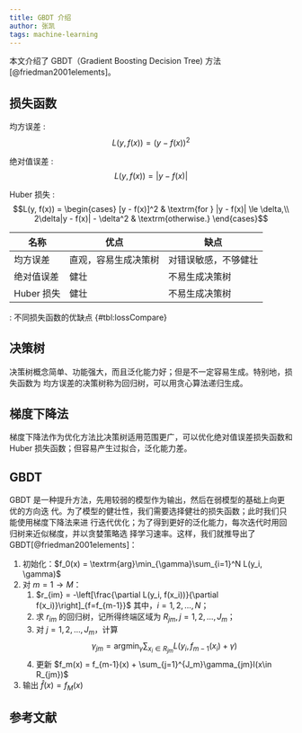 ```yaml
---
title: GBDT 介绍
author: 张凯
tags: machine-learning
---
```


本文介绍了 GBDT（Gradient Boosting Decision Tree) 方法[@friedman2001elements]。

<!--more-->

## 损失函数

均方误差
: $$L(y, f(x)) = (y-f(x))^2$$

绝对值误差
: $$L(y, f(x)) = \lvert y-f(x)\rvert$$

Huber 损失
: $$L(y, f(x)) =
\begin{cases}
  [y - f(x)]^2 & \textrm{for } |y - f(x)| \le \delta,\\
  2\delta|y - f(x)| - \delta^2 & \textrm{otherwise.}
\end{cases}$$

| 名称       | 优点                 | 缺点                 |
|------------|----------------------|----------------------|
| 均方误差   | 直观，容易生成决策树 | 对错误敏感，不够健壮 |
| 绝对值误差 | 健壮                 | 不易生成决策树       |
| Huber 损失 | 健壮                 | 不易生成决策树       |

: 不同损失函数的优缺点 {#tbl:lossCompare}

## 决策树

决策树概念简单、功能强大，而且泛化能力好；但是不一定容易生成。特别地，损失函数为
均方误差的决策树称为回归树，可以用贪心算法递归生成。

## 梯度下降法

梯度下降法作为优化方法比决策树适用范围更广，可以优化绝对值误差损失函数和 Huber
损失函数；但容易产生过拟合，泛化能力差。

## GBDT

GBDT 是一种提升方法，先用较弱的模型作为输出，然后在弱模型的基础上向更优的方向迭
代。为了模型的健壮性，我们需要选择健壮的损失函数；此时我们只能使用梯度下降法来进
行迭代优化；为了得到更好的泛化能力，每次迭代时用回归树来近似梯度，并以贪婪策略选
择学习速率。这样，我们就推导出了 GBDT[@friedman2001elements]：

1. 初始化：$f_0(x) = \textrm{arg}\min_{\gamma}\sum_{i=1}^N L(y_i, \gamma)$
2. 对 $m = 1 \to M$：
    1. $r_{im} = -\left[\frac{\partial L(y_i, f(x_i))}{\partial f(x_i)}\right]_{f=f_{m-1}}$
       其中，$i = 1, 2, \dots, N$；
    2. 求 $r_{im}$ 的回归树，记所得终端区域为 $R_{jm}, j = 1, 2, \dots, J_m$；
    3. 对 $j = 1, 2, \dots, J_m$，计算
       $$\gamma_{jm} = \textrm{arg}\min_{\gamma}\sum_{x_i\in R_{jm}}L(y_i,f_{m-1}(x_i)+\gamma)$$
    4. 更新 $f_m(x) = f_{m-1}(x) + \sum_{j=1}^{J_m}\gamma_{jm}I(x\in R_{jm})$
3. 输出 $\hat{f}(x) = f_M(x)$

## 参考文献

